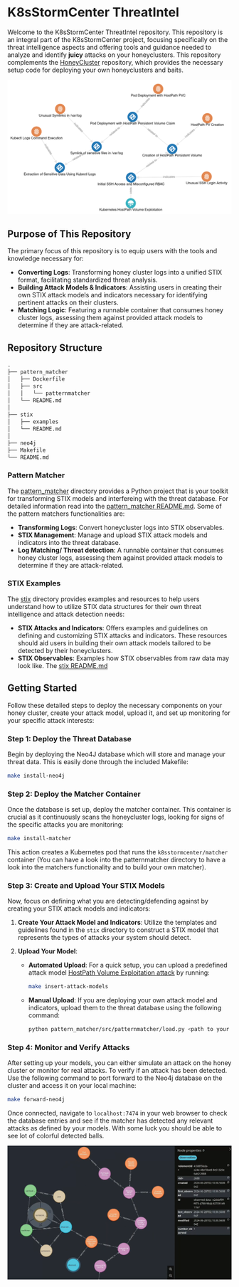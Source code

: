 # K8sStormCenter ThreatIntel

Welcome to the K8sStormCenter ThreatIntel repository. This repository is an integral part of the K8sStormCenter project, focusing specifically on the threat intelligence aspects and offering tools and guidance needed to analyze and identify **juicy** attacks on your honeyclusters. This repository complements the [HoneyCluster]() repository, which provides the necessary setup code for deploying your own honeyclusters and baits.

![Attack Tree](figures/stix-attack-tree.jpg)



## Purpose of This Repository
The primary focus of this repository is to equip users with the tools and knowledge necessary for:
- **Converting Logs**: Transforming honey cluster logs into a unified STIX format, facilitating standardized threat analysis.
- **Building Attack Models & Indicators**: Assisting users in creating their own STIX attack models and indicators necessary for identifying pertinent attacks on their clusters.
- **Matching Logic**: Featuring a runnable container that consumes honey cluster logs, assessing them against provided attack models to determine if they are attack-related.

## Repository Structure
```
.
├── pattern_matcher
│   ├── Dockerfile
│   ├── src
│   │   └── patternmatcher
│   └── README.md
│
├── stix
│   ├── examples
│   └── README.md
│
├── neo4j
├── Makefile
└── README.md
```

### Pattern Matcher
The [pattern_matcher](./pattern_matcher) directory provides a Python project that is your toolkit for transforming STIX models and interfereing with the threat database. For detailed information read into the [pattern_matcher README.md](./pattern_matcher/README.md). Some of the pattern matchers functionalities are:

- **Transforming Logs**: Convert honeycluster logs into STIX observables.
- **STIX Management**: Manage and upload STIX attack models and indicators into the threat database.
- **Log Matching/ Threat detection**: A runnable container that consumes honey cluster logs, assessing them against provided attack models to determine if they are attack-related.

### STIX Examples
The [stix](./stix) directory provides examples and resources to help users understand how to utilize STIX data structures for their own threat intelligence and attack detection needs:
- **STIX Attacks and Indicators**: Offers examples and guidelines on defining and customizing STIX attacks and indicators. These resources should aid users in building their own attack models tailored to be detected by their honeyclusters.
- **STIX Observables**: Examples how STIX observables from raw data may look like.
The [stix README.md](./stix/README.md)


## Getting Started
Follow these detailed steps to deploy the necessary components on your honey cluster, create your attack model, upload it, and set up monitoring for your specific attack interests:


### Step 1: Deploy the Threat Database
Begin by deploying the Neo4J database which will store and manage your threat data. This is easily done through the included Makefile:

```bash
make install-neo4j
```

### Step 2: Deploy the Matcher Container
Once the database is set up, deploy the matcher container. This container is crucial as it continuously scans the honeycluster logs, looking for signs of the specific attacks you are monitoring:

```bash
make install-matcher
```
This action creates a Kubernetes pod that runs the `k8sstormcenter/matcher` container (You can have a look into the patternmatcher directory to have a look into the matchers functionality and to build your own matcher).


### Step 3: Create and Upload Your STIX Models
Now, focus on defining what you are detecting/defending against by creating your STIX attack models and indicators:

1. **Create Your Attack Model and Indicators**: Utilize the templates and guidelines found in the `stix` directory to construct a STIX model that represents the types of attacks your system should detect.

2. **Upload Your Model**: 
   - **Automated Upload**: For a quick setup, you can upload a predefined attack model [HostPath Volume Exploitation attack](./stix/examples/stix-attack-model.json) by running:
     ```bash
     make insert-attack-models
     ```
   - **Manual Upload**: If you are deploying your own attack model and indicators, upload them to the threat database using the following command:
     ```bash
     python pattern_matcher/src/patternmatcher/load.py <path to your attack model JSON file>
     ```

### Step 4: Monitor and Verify Attacks
After setting up your models, you can either simulate an attack on the honey cluster or monitor for real attacks. To verify if an attack has been detected. Use the following command to port forward to the Neo4j database on the cluster and access it on your local machine:
  ```bash
  make forward-neo4j
  ```
Once connected, navigate to `localhost:7474` in your web browser to check the database entries and see if the matcher has detected any relevant attacks as defined by your models. With some luck you should be able to see lot of colorful detected balls.


[![Detection](./figures/log-detection.png)](https://drive.google.com/file/d/1RfPr_7RmXDlU22-l7ZFoMnWJKloP0VpG/view?usp=sharing)
